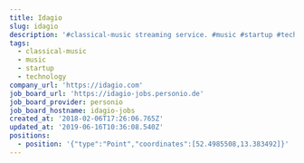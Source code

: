 ```yaml
---
title: Idagio
slug: idagio
description: '#classical-music streaming service. #music #startup #technology'
tags:
  - classical-music
  - music
  - startup
  - technology
company_url: 'https://idagio.com'
job_board_url: 'https://idagio-jobs.personio.de'
job_board_provider: personio
job_board_hostname: idagio-jobs
created_at: '2018-02-06T17:26:06.765Z'
updated_at: '2019-06-16T10:36:08.540Z'
positions:
  - position: '{"type":"Point","coordinates":[52.4985508,13.383492]}'
---
```


